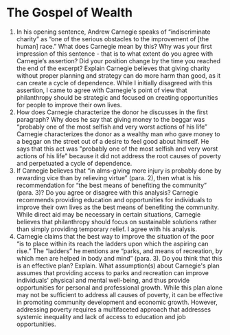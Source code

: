 # The Gospel of Wealth

1. In his opening sentence, Andrew Carnegie speaks of “indiscriminate charity” as “one of the serious obstacles to the improvement of [the human] race.” What does Carnegie mean by this? Why was your first impression of this sentence - that is to what extent do you agree with Carnegie’s assertion? Did your position change by the time you reached the end of the excerpt? Explain
   Carnegie believes that giving charity without proper planning and strategy can do more harm than good, as it can create a cycle of dependence. While I initially disagreed with this assertion, I came to agree with Carnegie's point of view that philanthropy should be strategic and focused on creating opportunities for people to improve their own lives.
2. How does Carnegie characterize the donor he discusses in the first paragraph? Why does he say that giving money to the beggar was “probably one of the most selfish and very worst actions of his life”
   Carnegie characterizes the donor as a wealthy man who gave money to a beggar on the street out of a desire to feel good about himself. He says that this act was "probably one of the most selfish and very worst actions of his life" because it did not address the root causes of poverty and perpetuated a cycle of dependence.
3. If Carnegie believes that “in alms-giving more injury is probably done by rewarding vice than by relieving virtue” (para. 2), then what is his recommendation for “the best means of benefiting the community” (para. 3)? Do you agree or disagree with this analysis?
   Carnegie recommends providing education and opportunities for individuals to improve their own lives as the best means of benefiting the community. While direct aid may be necessary in certain situations, Carnegie believes that philanthropy should focus on sustainable solutions rather than simply providing temporary relief. I agree with his analysis.
4. Carnegie claims that the best way to improve the situation of the poor “is to place within its reach the ladders upon which the aspiring can rise.” The “ladders” he mentions are “parks, and means of recreation, by which men are helped in body and mind” (para. 3). Do you think that this is an effective plan? Explain. What assumption(s) about
   Carnegie's plan assumes that providing access to parks and recreation can improve individuals' physical and mental well-being, and thus provide opportunities for personal and professional growth. While this plan alone may not be sufficient to address all causes of poverty, it can be effective in promoting community development and economic growth. However, addressing poverty requires a multifaceted approach that addresses systemic inequality and lack of access to education and job opportunities.